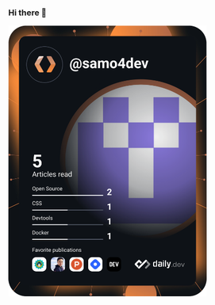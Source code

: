 ### Hi there 👋

<a href="https://app.daily.dev/DailyDevTips"><img src="https://raw.githubusercontent.com/samo4fun/samo4fun/main/devcard.svg" width="400" alt="samo4dev's Dev Card"/></a>


<!--
**samo4fun/samo4fun** is a ✨ _special_ ✨ repository because its `README.md` (this file) appears on your GitHub profile.

Here are some ideas to get you started:

- 🔭 I’m currently working on ...
- 🌱 I’m currently learning ...
- 👯 I’m looking to collaborate on ...
- 🤔 I’m looking for help with ...
- 💬 Ask me about ...
- 📫 How to reach me: ...
- 😄 Pronouns: ...
- ⚡ Fun fact: ...
-->

